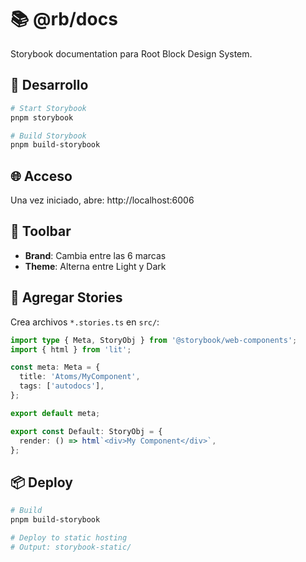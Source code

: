# 📚 @rb/docs

Storybook documentation para Root Block Design System.

## 🚀 Desarrollo

```bash
# Start Storybook
pnpm storybook

# Build Storybook
pnpm build-storybook
```

## 🌐 Acceso

Una vez iniciado, abre: http://localhost:6006

## 🎨 Toolbar

- **Brand**: Cambia entre las 6 marcas
- **Theme**: Alterna entre Light y Dark

## 📝 Agregar Stories

Crea archivos `*.stories.ts` en `src/`:

```typescript
import type { Meta, StoryObj } from '@storybook/web-components';
import { html } from 'lit';

const meta: Meta = {
  title: 'Atoms/MyComponent',
  tags: ['autodocs'],
};

export default meta;

export const Default: StoryObj = {
  render: () => html`<div>My Component</div>`,
};
```

## 📦 Deploy

```bash
# Build
pnpm build-storybook

# Deploy to static hosting
# Output: storybook-static/
```
